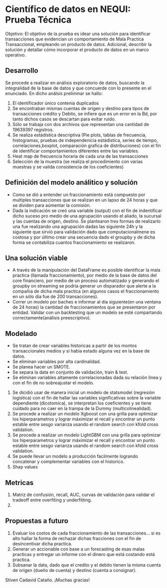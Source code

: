 # Científico de datos en NEQUI: Prueba Técnica

Objetivo: El objetivo de la prueba es idear una solución para identificar transacciones que evidencian un
comportamiento de Mala Practica Transaccional, empleando un producto de datos.
Adicional, describir la solución y detallar cómo incorporar el producto de datos en un marco
operativo.

## Desarrollo

Se procede a realizar en análisis exploratorio de datos, buscando la integralidad de la base de datos y que concuerde con lo presente en el enunciado. En dicho análsis preliminar se hallo:

1) El identificador único contenia duplicados
2) Se encontraban mismas cuentas de origen y destino para tipos de transacciones crédito y Debito, se infiere que es un error en la Bd, por tanto dichos casos se descartan para evitar ruido.
3) Sólo se trabaja con dos archivos que representan una cantidad de 19639397 registros.
4) Se realiza estádistica descriptiva (Pie plots, tablas de frecuencia, histogramas, pruebas de independenicia estádistica, series de tiempo, correlaciones,boxplot, comparación grafica de distribuciones) con el fin de identificar comportamientos diferentes entre las variables.
5) Heat map de frecuencia horaria de cada una de las transacciones
6) Selección de la muestra (se realiza el procedimiento con varias muestras y se valida consistencia de los coeficientes)
## Definición del modelo análitico y solución
* Como se dió a entender un fraccionamiento está compuesto por multiples transacciones que se realizan en un lapso de 24 horas y que se dividen para aúmentar la comisión.
* Dada la indicación se creó una variable (output) con el fin de indentificar dicho suceso pro medio de una agrupación usando el aliado, la sucursal y las cuentas de origen, destino. Se plantearon tres formas de realizarlo una fue realizando una agrupación dadas las siguiente 24h y la siguiente que sirvió para validación dado que computacionalmene es costosa y por último crear una secuencia dado el groupby y de dicha forma se contabiliza cuantos fraccionamiento se realizaron.

## Una solución viable
* A través de la manipulación del DataFrame es posible identificar la mala practica (llamada fraccionamiento), por medio de la base de datos del core financiero, por medio de un proceso automatizado y generando el groupby on streaming se podria generar un disparador que alerte a la compañia de dicha mala practica (en algunos casos el fraccionamiento en un sólo día fue de 200 transacciones).
* Correr un modelo por baches e informar al dia siguiente(en una ventana de 24 horas) la cantidad de fraccionamientos que se presentaron por entidad. Validar con un backtesting que un modelo se esté compartando correctamente(análisis preescriptivo).

## Modelado
- Se tratan de crear variables historicas a partir de los montos transaccionales medios y si habia estado alguna vez en la base de datos.
- Se eliminan variables por alta cardinalidad.
- Se planea hacer un SMOTE.
- Se separa la data en conjunto de validación, train & test.
- Se eliminan variables altamente correlacionadas dada su relación linea y con el fin de no sobreajustar el modelo.
1) Se dicidió usar de manera inicial un modelo de statsmodel (regresión logistica) con el fin de hallar las variables significativas sobre la variable dependiente (dicotomica), se interpretan los coeficientes y se tiene cuidado para no caer en la trampa de la Dummy  (multicolinealidad).
2) Se procede a realizar un modelo Xgboost con una grilla para optimizar los hiperparametros y lograr máximizar el recall y encontrar un punto estable entre sesgo varianza usando el random search con kfold cross validation.
3) Se procede a realizar un modelo LightGBM con una grilla para optimizar los hiperparametros y lograr máximizar el recall y encontrar un punto estable entre sesgo varianza usando el random search con kfold cross validation.
4) Se puede llevar un modelo a producción facilmente logrando concatenar y complementar variables con el historico.
5) Shap values
## Metricas
1) Matriz de confusión, recall, AUC, curvas de validación para validar el tradeoff entre overfiting y underfitting.
2) 

## Propuestas a futuro
1) Evaluar los costos de cada fraccionamiento de las transacciones... si es alto hallar la forma de rechazar dichas fracciones con el fin de desincentivar dicha practica.
2) Generar un accionable con base a un forecasting de esas malas practicas y entregar un informe con el dinero que está costando está practica.
3) Subsanar la data, dado que el credito y el debito tienen la misma cuenta de origen (dueño de cuenta) y destino (cuenta a consignar).



Stiven Cadavid Cataño.
¡Muchas gracias!
